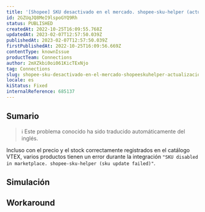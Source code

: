```yaml
---
title: '[Shopee] SKU desactivado en el mercado. shopee-sku-helper (actualización de sku fallida)'
id: 2GZUqJQ8MeI9lspoGYQ9Rh
status: PUBLISHED
createdAt: 2022-10-25T16:09:55.768Z
updatedAt: 2023-02-07T12:57:50.039Z
publishedAt: 2023-02-07T12:57:50.039Z
firstPublishedAt: 2022-10-25T16:09:56.669Z
contentType: knownIssue
productTeam: Connections
author: 2mXZkbi0oi061KicTExNjo
tag: Connections
slug: shopee-sku-desactivado-en-el-mercado-shopeeskuhelper-actualizacion-de-sku-fallida
locale: es
kiStatus: Fixed
internalReference: 685137
---
```


## Sumario

>ℹ️ Este problema conocido ha sido traducido automáticamente del inglés.



Incluso con el precio y el stock correctamente registrados en el catálogo VTEX, varios productos tienen un error durante la integración `"SKU disabled in marketplace. shopee-sku-helper (sku update failed)"`.


##

## Simulación



## Workaround



